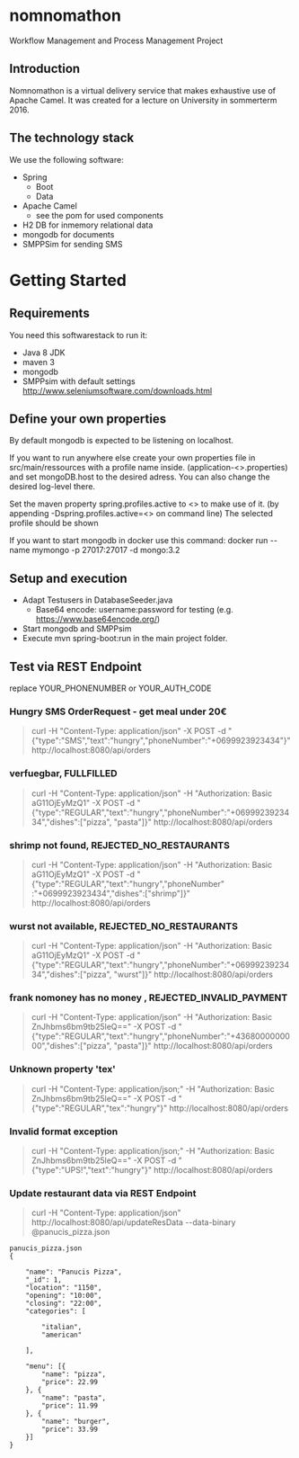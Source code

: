 # nomnomathon
Workflow Management and Process Management Project

## Introduction

Nomnomathon is a virtual delivery service that makes exhaustive use of Apache Camel.
It was created for a lecture on University in sommerterm 2016.

## The technology stack

We use the following software:

* Spring
  * Boot
  * Data
* Apache Camel
  * see the pom for used components
* H2 DB for inmemory relational data
* mongodb for documents
* SMPPSim for sending SMS

# Getting Started

## Requirements

You need this softwarestack to run it:

* Java 8 JDK
* maven 3
* mongodb
* SMPPsim with default settings http://www.seleniumsoftware.com/downloads.html

## Define your own properties

By default mongodb is expected to be listening on localhost.

If you want to run anywhere else create your own properties file in src/main/ressources with a profile name inside. (application-<<PROFILENAME>>.properties) and set mongoDB.host to the desired adress.
You can also change the desired log-level there.

Set the maven property spring.profiles.active to <<PROFILENAME>> to make use of it. (by appending -Dspring.profiles.active=<<PROFILENAME>> on command line)
The selected profile should be shown 

If you want to start mongodb in docker use this command: docker run --name mymongo -p 27017:27017 -d mongo:3.2

## Setup and execution
* Adapt Testusers in DatabaseSeeder.java
  * Base64 encode: username:password for testing (e.g. https://www.base64encode.org/)
* Start mongodb and SMPPsim
* Execute mvn spring-boot:run in the main project folder.


## Test via REST Endpoint

replace YOUR_PHONENUMBER or YOUR_AUTH_CODE

### Hungry SMS OrderRequest - get meal under 20€
> curl -H "Content-Type: application/json" -X POST -d "{\"type\":\"SMS\",\"text\":\"hungry\",\"phoneNumber\":\"+0699923923434\"}" http://localhost:8080/api/orders

### verfuegbar, FULLFILLED
> curl -H "Content-Type: application/json" -H "Authorization: Basic aG11OjEyMzQ1" -X POST -d "{\"type\":\"REGULAR\",\"text\":\"hungry\",\"phoneNumber\":\"+0699923923434\",\"dishes\":[\"pizza\", \"pasta\"]}" http://localhost:8080/api/orders

### shrimp not found, REJECTED_NO_RESTAURANTS
> curl -H "Content-Type: application/json" -H "Authorization: Basic aG11OjEyMzQ1" -X POST -d "{\"type\":\"REGULAR\",\"text\":\"hungry\",\"phoneNumber\" :\"+0699923923434\",\"dishes\":[\"shrimp\"]}" http://localhost:8080/api/orders

### wurst not available, REJECTED_NO_RESTAURANTS
> curl -H "Content-Type: application/json" -H "Authorization: Basic aG11OjEyMzQ1" -X POST -d "{\"type\":\"REGULAR\",\"text\":\"hungry\",\"phoneNumber\":\"+0699923923434\",\"dishes\":[\"pizza\", \"wurst\"]}" http://localhost:8080/api/orders

### frank nomoney has no money , REJECTED_INVALID_PAYMENT
> curl -H "Content-Type: application/json" -H "Authorization: Basic ZnJhbms6bm9tb25leQ==" -X POST -d "{\"type\":\"REGULAR\",\"text\":\"hungry\",\"phoneNumber\":\"+4368000000000\",\"dishes\":[\"pizza\", \"pasta\"]}" http://localhost:8080/api/orders

### Unknown property 'tex'
> curl -H "Content-Type: application/json;" -H "Authorization: Basic ZnJhbms6bm9tb25leQ==" -X POST -d "{\"type\":\"REGULAR\",\"tex\":\"hungry\"}" http://localhost:8080/api/orders

### Invalid format exception
> curl -H "Content-Type: application/json;" -H "Authorization: Basic ZnJhbms6bm9tb25leQ==" -X POST -d "{\"type\":\"UPS!\",\"text\":\"hungry\"}" http://localhost:8080/api/orders

### Update restaurant data via REST Endpoint
> curl -H "Content-Type: application/json" http://localhost:8080/api/updateResData --data-binary @panucis_pizza.json

```
panucis_pizza.json
{

	"name": "Panucis Pizza",
	"_id": 1,
	"location": "1150",
	"opening": "10:00",
	"closing": "22:00",
	"categories": [

		"italian",
		"american"

	],

	"menu": [{
		"name": "pizza",
		"price": 22.99
	}, {
		"name": "pasta",
		"price": 11.99
	}, {
		"name": "burger",
		"price": 33.99
	}]
}
```

